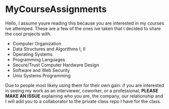 # MyCourseAssignments

Hello, I assume youre reading this because you are interested in my courses ive attemped. These are a few of the ones ive taken that I decided to share the cool
projects with.

* Computer Organization 
* Data Structures and Algorithms I, II
* Operating Systems 
* Programming Languages 
* Secure/Trust Computer Hardware Design 
* Software and Web Security
* Unix Systems Programming

Due to people most likely using them for their own gain: if you are interested in seeing my work as an interviewer, coworker, or a professional, 
**PLEASE MAKE AN ISSUE** explaining who you are, the company, our relationship and I will add you to a collaborator to the private class repo I have for the class.
